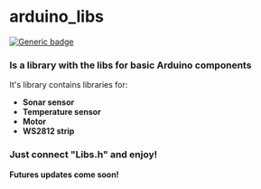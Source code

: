 # arduino_libs

[![Generic badge](https://img.shields.io/badge/Arduino-blue.svg)](https://www.arduino.cc/)

### Is a library with the libs for basic Arduino components

It's library contains libraries for:
- **Sonar sensor**
- **Temperature sensor**
- **Motor**
- **WS2812 strip**

### Just connect "Libs.h" and enjoy!

**Futures updates come soon!**

